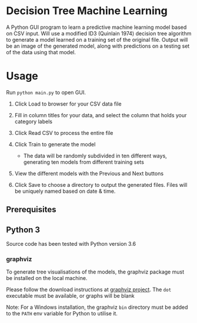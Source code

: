 # Decision Tree Machine Learning

A Python GUI program to learn a predictive machine learning model based on CSV input.
Will use a modified ID3 (Quinlain 1974) decision tree algorithm to generate a model learned on
a training set of the original file. Output will be an image of the generated model, along
with predictions on a testing set of the data using that model.

# Usage

Run `python main.py` to open GUI.

1. Click Load to browser for your CSV data file

1. Fill in column titles for your data, and select the column that holds your category labels

1. Click Read CSV to process the entire file

1. Click Train to generate the model

    * The data will be randomly subdivided in ten different ways, generating ten models from different training sets
    
1. View the different models with the Previous and Next buttons

1. Click Save to choose a directory to output the generated files. Files will be uniquely named based on date & time.

## Prerequisites

## Python 3

Source code has been tested with Python version 3.6

### graphviz
To generate tree visualisations of the models, the graphviz package must be installed on the local machine.

Please follow the download instructions at [graphviz project](https://graphviz.gitlab.io/). The `dot` executable must be available, or graphs will be blank

Note: For a Windows installation, the graphviz `bin` directory must be added to the `PATH` env variable for Python to utilise it.
